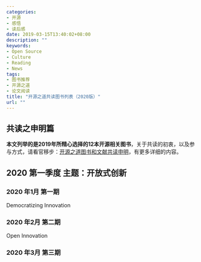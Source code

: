 ```yaml
---
categories:
- 开源
- 感悟
- 读后感
date: 2019-03-15T13:40:02+08:00
description: ""
keywords:
- Open Source
- Culture
- Reading
- News
tags:
- 图书推荐
- 开源之道
- 论文阅读
title: "开源之道共读图书列表（2020版）"
url: ""
---
```


## 共读之申明篇

**本文列举的是2019年所精心选择的12本开源相关图书**，关于共读的初衷，以及参与方式，请看官移步：[开源之道图书和文献共读申明](posts/paper_or_book_reading/establish_reading_os_community)，有更多详细的内容。

## 2020 第一季度 主题：开放式创新

### 2020 年1月 第一期

Democratizing Innovation

### 2020 年2月 第二期

Open Innovation

### 2020 年3月 第三期

